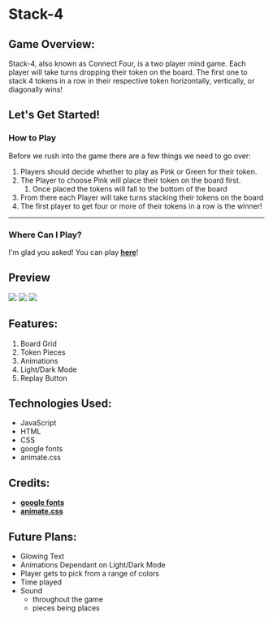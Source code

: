 
# Stack-4

## Game Overview:
Stack-4, also known as Connect Four, is a two player mind game. Each player will take turns dropping their token on the board. The first one to stack 4 tokens in a row in their respective token horizontally, vertically, or diagonally wins!

## Let's Get Started!


### How to Play

Before we rush into the game there are a few things we need to go over:

1. Players should decide whether to play as Pink or Green for their token.
2. The Player to choose Pink will place their token on the board first.
   1. Once placed the tokens will fall to the bottom of the board
3. From there each Player will take turns stacking their tokens on the board
4. The first player to get four or more of their tokens in a row is the winner!

---

### Where Can I Play?

I'm glad you asked! You can play **[here](https://el-connect-four.netlify.app/)**!


## Preview

<img src="https://user-images.githubusercontent.com/91232529/138300357-04097f57-27f0-45c1-80ef-03cec4d8c623.png">
<img src="https://user-images.githubusercontent.com/91232529/138300729-7a2895e4-7971-494a-b5e8-b9d6ffab83c4.png">
<img src="https://user-images.githubusercontent.com/91232529/138300952-c1720b8e-faec-4d1f-869b-2e97f66d0f23.png">

## Features:

1. Board Grid
2. Token Pieces
3. Animations
4. Light/Dark Mode
5. Replay Button

## Technologies Used:

- JavaScript
- HTML
- CSS
- google fonts 
- animate.css


## Credits:

- **[google fonts](https://fonts.google.com/specimen/Audiowide?preview.text=Connect%20Four%20%2F%2F%20Red%20Player%20Goes%20First&preview.text_type=custom&query=audio#standard-styles)**
- **[animate.css](https://animate.style/)**


## Future Plans:

- Glowing Text
- Animations Dependant on Light/Dark Mode
- Player gets to pick from a range of colors
- Time played
- Sound 
  - throughout the game
  - pieces being places
